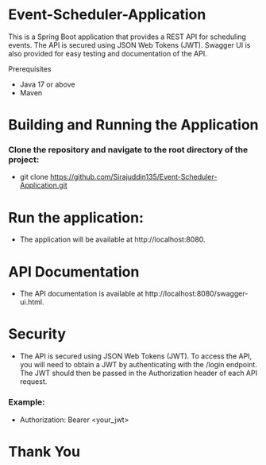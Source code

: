 # Event-Scheduler-Application
This is a Spring Boot application that provides a REST API for scheduling events. The API is secured using JSON Web Tokens (JWT). Swagger UI is also provided for easy testing and documentation of the API.

Prerequisites
- Java 17 or above
- Maven

# Building and Running the Application
### Clone the repository and navigate to the root directory of the project:
- git clone https://github.com/Sirajuddin135/Event-Scheduler-Application.git
<!-- - cd Event-Scheduler-Application

# Build the project using Maven:
- mvn clean install -->

# Run the application:
<!-- - java -jar target/event-scheduler-0.0.1-SNAPSHOT.jar -->
- The application will be available at http://localhost:8080.

# API Documentation
- The API documentation is available at http://localhost:8080/swagger-ui.html.

# Security
- The API is secured using JSON Web Tokens (JWT). To access the API, you will need to obtain a JWT by authenticating with the /login endpoint. The JWT should then be passed in the Authorization header of each API request.

### Example:
- Authorization: Bearer <your_jwt>

# Thank You
